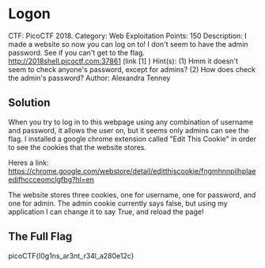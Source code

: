 # Logon

CTF: PicoCTF 2018. 
Category: Web Exploitation
Points: 150
Description: I made a website so now you can log on to! I don't seem to have the admin password. 
See if you can't get to the flag. http://2018shell.picoctf.com:37861 (link [1] )
Hint(s): (1) Hmm it doesn't seem to check anyone's password, except for admins? 
(2) How does check the admin's password?
Author: Alexandra Tenney

## Solution

When you try to log in to this webpage using any combination of username and password, it allows the user on, but it 
seems only admins can see the flag. I installed a google chrome extension called "Edit This Cookie" in order to see 
the cookies that the website stores. 

Heres a link: https://chrome.google.com/webstore/detail/editthiscookie/fngmhnnpilhplaeedifhccceomclgfbg?hl=en

The website stores three cookies, one for username, one for password, and one for admin. The admin cookie currently
says false, but using my application I can change it to say True, and reload the page!

## The Full Flag

picoCTF{l0g1ns_ar3nt_r34l_a280e12c}